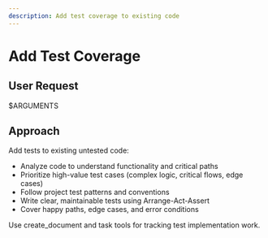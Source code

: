 ```yaml
---
description: Add test coverage to existing code
---
```


# Add Test Coverage

## User Request

$ARGUMENTS

## Approach

Add tests to existing untested code:
- Analyze code to understand functionality and critical paths
- Prioritize high-value test cases (complex logic, critical flows, edge cases)
- Follow project test patterns and conventions
- Write clear, maintainable tests using Arrange-Act-Assert
- Cover happy paths, edge cases, and error conditions

Use create_document and task tools for tracking test implementation work.
